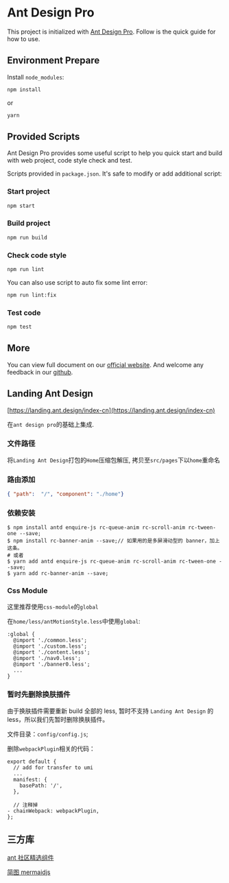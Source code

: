 # Ant Design Pro

This project is initialized with [Ant Design Pro](https://pro.ant.design). Follow is the quick guide for how to use.

## Environment Prepare

Install `node_modules`:

```bash
npm install
```

or

```bash
yarn
```

## Provided Scripts

Ant Design Pro provides some useful script to help you quick start and build with web project, code style check and test.

Scripts provided in `package.json`. It's safe to modify or add additional script:

### Start project

```bash
npm start
```

### Build project

```bash
npm run build
```

### Check code style

```bash
npm run lint
```

You can also use script to auto fix some lint error:

```bash
npm run lint:fix
```

### Test code

```bash
npm test
```

## More

You can view full document on our [official website](https://pro.ant.design). And welcome any feedback in our [github](https://github.com/ant-design/ant-design-pro).

## Landing Ant Design

[https://landing.ant.design/index-cn](https://landing.ant.design/index-cn)

在`ant design pro`的基础上集成.

### 文件路径

将`Landing Ant Design`打包的`Home`压缩包解压, 拷贝至`src/pages`下以`home`重命名

### 路由添加

```json
{ "path":  "/", "component": "./home"}
```

### 依赖安装

```shell script
$ npm install antd enquire-js rc-queue-anim rc-scroll-anim rc-tween-one --save;
$ npm install rc-banner-anim --save;// 如果用的是多屏滑动型的 banner，加上这条。
# 或者
$ yarn add antd enquire-js rc-queue-anim rc-scroll-anim rc-tween-one --save;
$ yarn add rc-banner-anim --save;
```

### Css Module

这里推荐使用`css-module`的`global`

在`home/less/antMotionStyle.less`中使用`global`:

```less
:global {
  @import './common.less';
  @import './custom.less';
  @import './content.less';
  @import './nav0.less';
  @import './banner0.less';
  ...
}
```

### 暂时先删除换肤插件

由于换肤插件需要重新 build 全部的 less, 暂时不支持 `Landing Ant Design` 的 less，所以我们先暂时删除换肤插件。

文件目录：`config/config.js`;

删除`webpackPlugin`相关的代码：

```
export default {
  // add for transfer to umi
  ...
  manifest: {
    basePath: '/',
  },

  // 注释掉
- chainWebpack: webpackPlugin,
};
```

## 三方库

[ant 社区精选组件](https://ant.design/docs/react/recommendation-cn)

[简图 mermaidjs](https://github.com/DNGiveU/mermaidjs.github.io)
